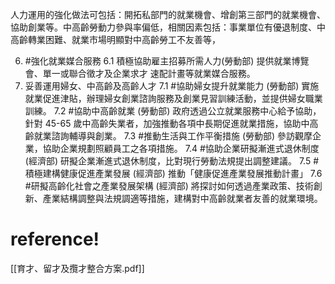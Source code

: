 人力運用的強化做法可包括：開拓私部門的就業機會、增創第三部門的就業機會、協助創業等。中高齡勞動力參與率偏低，相關因素包括：事業單位有優退制度、中高齡轉業困難、就業市場明顯對中高齡勞工不友善等，

6.  #強化就業媒合服務 
    6.1 積極協助雇主招募所需人力(勞動部) 
      提供就業博覽會、單一或聯合徵才及企業求才 速配計畫等就業媒合服務。 
7. 妥善運用婦女、中高齡及高齡人才 
    7.1  #協助婦女提升就業能力 (勞動部) 
	     實施就業促進津貼，辦理婦女創業諮詢服務及創業見習訓練活動，並提供婦女職業訓練。
	7.2  #協助中高齡就業 (勞動部) 
	      政府透過公立就業服務中心給予協助，針對 45-65 歲中高齡失業者，加強推動各項中長期促進就業措施，協助中高齡就業諮詢輔導與創業。 
	7.3  #推動生活與工作平衡措施 (勞動部) 
	      參訪觀摩企業，協助企業規劃照顧員工之各項措施。 
	7.4  #協助企業研擬漸進式退休制度 (經濟部) 
	      研擬企業漸進式退休制度，比對現行勞動法規提出調整建議。
	7.5  #積極建構健康促進產業發展 (經濟部) 
	      推動「健康促進產業發展推動計畫」
     7.6  #研擬高齡化社會之產業發展架構 (經濟部) 
	       將探討如何透過產業政策、技術創新、產業結構調整與法規調適等措施，建構對中高齡就業者友善的就業環境。

# reference!
[[育才、留才及攬才整合方案.pdf]]